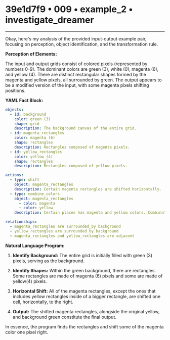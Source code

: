 # 39e1d7f9 • 009 • example_2 • investigate_dreamer

---
Okay, here's my analysis of the provided input-output example pair, focusing on perception, object identification, and the transformation rule.

**Perception of Elements:**

The input and output grids consist of colored pixels (represented by numbers 0-9). The dominant colors are green (3), white (0), magenta (6), and yellow (4). There are distinct rectangular shapes formed by the magenta and yellow pixels, all surrounded by green. The output appears to be a modified version of the input, with some magenta pixels shifting positions.

**YAML Fact Block:**



```yaml
objects:
  - id: background
    color: green (3)
    shape: grid
    description: The background canvas of the entire grid.
  - id: magenta_rectangles
    color: magenta (6)
    shape: rectangles
    description: Rectangles composed of magenta pixels.
  - id: yellow_rectangles
    color: yellow (4)
    shape: rectangles
    description: Rectangles composed of yellow pixels.

actions:
  - type: shift
    object: magenta_rectangles
    description: Certain magenta rectangles are shifted horizontally.
  - type: combine_colors
    object: magenta_rectangles
      - color: magenta
      - color: yellow
    description: Certain places has magenta and yellow colors. Combination of colors created new shape.

relationships:
  - magenta_rectangles are surrounded_by background
  - yellow_rectangles are surrounded_by background
  - magenta_rectangles and yellow_rectangles are adjacent

```



**Natural Language Program:**

1.  **Identify Background:** The entire grid is initially filled with green (3) pixels, serving as the background.

2.  **Identify Shapes:** Within the green background, there are rectangles. Some rectangles are made of magenta (6) pixels and some are made of yellow(4) pixels.

3. **Horizontal Shift:** All of the magenta rectangles, except the ones that includes yellow rectangles inside of a bigger rectangle, are shifted one cell, horizontally, to the right.

4.  **Output:** The shifted magenta rectangles, alongside the original yellow, and background green constitute the final output.

In essence, the program finds the rectangles and shift some of the magenta color one pixel right.

